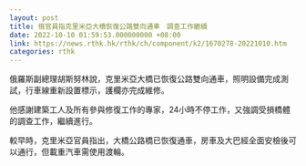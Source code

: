 ```yaml
---
layout: post
title: 俄官員指克里米亞大橋恢復公路雙向通車　調查工作繼續
date: 2022-10-10 01:59:53.000000000 +08:00
link: https://news.rthk.hk/rthk/ch/component/k2/1670278-20221010.htm
categories: rthk
---
```


俄羅斯副總理胡斯努林說，克里米亞大橋已恢復公路雙向通車，照明設備完成測試，行車線重新設置標示，護欄亦完成維修。

他感謝建築工人及所有參與修復工作的專家，24小時不停工作，又強調受損橋體的調查工作，繼續進行。

較早時，克里米亞官員指出，大橋公路橋已恢復通車，房車及大巴經全面安檢後可以通行，但載重汽車需使用渡輪。
